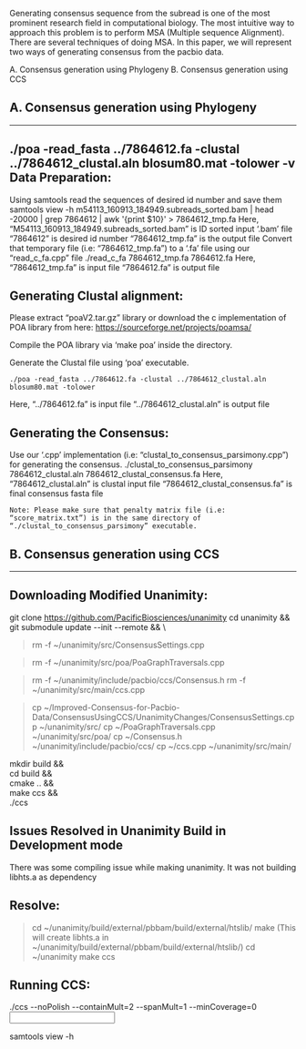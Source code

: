 Generating consensus sequence from the subread is one of the most prominent research field in
computational biology. The most intuitive way to approach this problem is to perform MSA (Multiple sequence
Alignment). There are several techniques of doing MSA. In this paper, we will represent two ways of generating
consensus from the pacbio data.

A. Consensus generation using Phylogeny
B. Consensus generation using CCS

A. Consensus generation using Phylogeny
-------------------------------------------------------------------------------------------------------------------
-------------------------------------------------------------------------------------------------------------------
./poa -read_fasta ../7864612.fa -clustal ../7864612_clustal.aln blosum80.mat -tolower -v
Data Preparation:
----------------------------------
Using samtools read the sequences of desired id number and save them
	samtools view -h m54113_160913_184949.subreads_sorted.bam | head -20000 | grep 7864612 | awk '{print $10}' > 7864612_tmp.fa
	Here,
		“M54113_160913_184949.subreads_sorted.bam” is ID sorted input ‘.bam’ file
		“7864612” is desired id number
		“7864612_tmp.fa” is the output file
Convert that temporary file (i.e: “7864612_tmp.fa”) to a ‘.fa’ file using our “read_c_fa.cpp” file
	./read_c_fa 7864612_tmp.fa 7864612.fa
	Here, 
“7864612_tmp.fa” is input file
“7864612.fa” is output file


Generating Clustal alignment:
----------------------------------
Please extract “poaV2.tar.gz” library or download the c implementation of POA library from here:
	https://sourceforge.net/projects/poamsa/
	
Compile the POA library via ‘make poa’ inside the directory.

Generate the Clustal file using ‘poa’ executable.

	./poa -read_fasta ../7864612.fa -clustal ../7864612_clustal.aln blosum80.mat -tolower
Here, 
“../7864612.fa” is input file 
“../7864612_clustal.aln” is output file

Generating the Consensus:
----------------------------------
Use our ‘.cpp’ implementation (i.e: “clustal_to_consensus_parsimony.cpp”) for generating the consensus.
	./clustal_to_consensus_parsimony 7864612_clustal.aln 7864612_clustal_consensus.fa
	Here,
		“7864612_clustal.aln” is clustal input file
		“7864612_clustal_consensus.fa” is final consensus fasta file

	Note: Please make sure that penalty matrix file (i.e: “score_matrix.txt”) is in the same directory of “./clustal_to_consensus_parsimony” executable.




B. Consensus generation using CCS
--------------------------------------------------------------------------------------------------------------
--------------------------------------------------------------------------------------------------------------


Downloading Modified Unanimity:
--------------------------------------------------------------------------

 git clone https://github.com/PacificBiosciences/unanimity 
  cd unanimity                                              && \
  git submodule update --init --remote                      && \
 

> rm -f ~/unanimity/src/ConsensusSettings.cpp

> rm -f ~/unanimity/src/poa/PoaGraphTraversals.cpp

> rm -f  ~/unanimity/include/pacbio/ccs/Consensus.h
> rm -f ~/unanimity/src/main/ccs.cpp

> cp ~/Improved-Consensus-for-Pacbio-Data/ConsensusUsingCCS/UnanimityChanges/ConsensusSettings.cpp  ~/unanimity/src/
> cp ~/PoaGraphTraversals.cpp  ~/unanimity/src/poa/
> cp ~/Consensus.h  ~/unanimity/include/pacbio/ccs/
> cp ~/ccs.cpp  ~/unanimity/src/main/

 mkdir build                                               && \
  cd build                                                  && \
  cmake ..                                                  && \
  make ccs                                                  && \
  ./ccs
  
  
 Issues Resolved in Unanimity Build in Development mode
---------------------------------------------------------------------
There was some compiling issue while making unanimity. It was not building libhts.a as dependency 

Resolve:
------------
> cd ~/unanimity/build/external/pbbam/build/external/htslib/
> make
(This will create libhts.a in ~/unanimity/build/external/pbbam/build/external/htslib/)
> cd ~/unanimity
> make ccs
 
 Running CCS:
 ---------------------------
./ccs --noPolish --containMult=2 --spanMult=1 --minCoverage=0  <input bam file>  <output bam file>

samtools view -h <output bam file>
